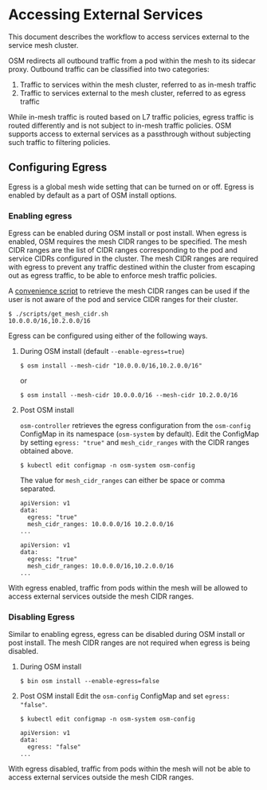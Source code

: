 # Accessing External Services

This document describes the workflow to access services external to the service mesh cluster.

OSM redirects all outbound traffic from a pod within the mesh to its sidecar proxy. Outbound traffic can be classified into two categories:

1. Traffic to services within the mesh cluster, referred to as in-mesh traffic
2. Traffic to services external to the mesh cluster, referred to as egress traffic

While in-mesh traffic is routed based on L7 traffic policies, egress traffic is routed differently and is not subject to in-mesh traffic policies. OSM supports access to external services as a passthrough without subjecting such traffic to filtering policies.


## Configuring Egress

Egress is a global mesh wide setting that can be turned on or off. Egress is enabled by default as a part of OSM install options.

### Enabling egress
Egress can be enabled during OSM install or post install. When egress is enabled, OSM requires the mesh CIDR ranges to be specified. The mesh CIDR ranges are the list of CIDR ranges corresponding to the pod and service CIDRs configured in the cluster. The mesh CIDR ranges are required with egress to prevent any traffic destined within the cluster from escaping out as egress traffic, to be able to enforce mesh traffic policies.

A [convenience script][1] to retrieve the mesh CIDR ranges can be used if the user is not aware of the pod and service CIDR ranges for their cluster.
```console
$ ./scripts/get_mesh_cidr.sh
10.0.0.0/16,10.2.0.0/16
```

Egress can be configured using either of the following ways.
1. During OSM install (default `--enable-egress=true`)
	```console
	$ osm install --mesh-cidr "10.0.0.0/16,10.2.0.0/16"
	```
	or
	```console
	$ osm install --mesh-cidr 10.0.0.0/16 --mesh-cidr 10.2.0.0/16
	```

2. Post OSM install

	`osm-controller` retrieves the egress configuration from the `osm-config` ConfigMap in its namespace (`osm-system` by default). Edit the ConfigMap by setting `egress: "true"` and `mesh_cidr_ranges` with the CIDR ranges obtained above.
	```console
	$ kubectl edit configmap -n osm-system osm-config
	```
	The value for `mesh_cidr_ranges` can either be space or comma separated.
	```console
	apiVersion: v1
	data:
	  egress: "true"
	  mesh_cidr_ranges: 10.0.0.0/16 10.2.0.0/16
	...
	```
	```console
	apiVersion: v1
	data:
	  egress: "true"
	  mesh_cidr_ranges: 10.0.0.0/16,10.2.0.0/16
	...
	```

With egress enabled, traffic from pods within the mesh will be allowed to access external services outside the mesh CIDR ranges.

### Disabling Egress

Similar to enabling egress, egress can be disabled during OSM install or post install. The mesh CIDR ranges are not required when egress is being disabled.

1. During OSM install
	```console
	$ bin osm install --enable-egress=false
	```

2. Post OSM install
	Edit the `osm-config` ConfigMap and set `egress: "false"`.
	```console
	$ kubectl edit configmap -n osm-system osm-config
	```
	```console
	apiVersion: v1
	data:
	  egress: "false"
	...
	```

With egress disabled, traffic from pods within the mesh will not be able to access external services outside the mesh CIDR ranges.

[1]: https://github.com/openservicemesh/osm/blob/main/scripts/get_mesh_cidr.sh
